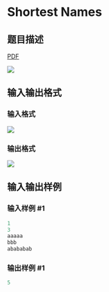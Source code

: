 # Shortest Names

## 题目描述

[problemUrl]: https://uva.onlinejudge.org/index.php?option=com_onlinejudge&Itemid=8&category=441&page=show_problem&problem=3950

[PDF](https://uva.onlinejudge.org/external/125/p12506.pdf)

![](https://cdn.luogu.com.cn/upload/vjudge_pic/UVA12506/9325d567906041536845cabfc33f36883ef7d484.png)

## 输入输出格式

### 输入格式

![](https://cdn.luogu.com.cn/upload/vjudge_pic/UVA12506/cc8417891c7d65f123bde17f069cfd60930f3ab0.png)

### 输出格式

![](https://cdn.luogu.com.cn/upload/vjudge_pic/UVA12506/f39a210b435a2b67c19d06418be68f0b5a3fe246.png)

## 输入输出样例

### 输入样例 #1

```cpp
1
3
aaaaa
bbb
abababab
```


### 输出样例 #1

```cpp
5
```


